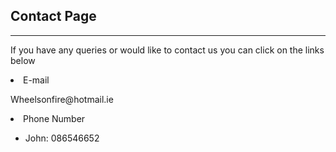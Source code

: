 <!DOCTYPE html>
<html>
  <head>
    
  </head>
  <body>
        <h2>Contact Page</h2><hr>
    <p>If you have any queries or would like to contact us you can click on the links below</p>
  <li>E-mail</li>
  <p>Wheelsonfire@hotmail.ie</p>
  <li>Phone Number</li> 
  </section>
    </details>
  <ul>
    <li>John: <span class="tel">086546652</span></li>
  </body>
</html>
